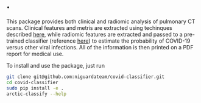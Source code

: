 # .

This package provides both clinical and radiomic analysis of pulmonary CT scans.
Clinical features and metris are extracted using techinques described [here](https://pubmed.ncbi.nlm.nih.gov/33567361/), while radiomic features are extracted and passed to a pre-trained classifier (reference [here](https://arxiv.org/abs/2109.13931)) to estimate the probability of COVID-19 versus other viral infections. 
All of the information is then printed on a PDF report for medical use.

To install and use the package, just run

```bash
git clone git@github.com:niguardateam/covid-classifier.git
cd covid-classifier
sudo pip install -e .
arctic-classify --help
